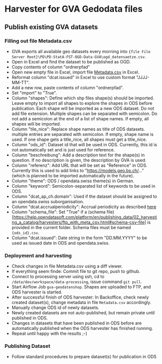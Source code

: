 # Harvester for GVA Gedodata files

## Publish existing GVA datasets
### Filling out file Metadata.csv
- GVA exports all available geo datasets every morning into `{file File Server Root}\PD\PD-StatA-FST-OGD-Data-GVA\ogd_datensaetze.csv`.
- Open in Excel and find the dataset to be published as OGD.
- Copy contents of column "ordnerpfad"
- Open new empty file in Excel, import file [Metadata.csv](./Metadata.csv) in Excel.
- Reformat column "dcat.issued" in Excel to use custom format "JJJJ-MM-TT". 
- Add a new row, paste contents of column "ordnerpfad". 
- Set "import" to "True". 
- Column "shapes": Define which shp files shape(s) should be imported. Leave empty to import all shapes to explore the shapes in ODS before publication. Each shape will be imported as a new ODS dataset. Do not add file extension. Multiple shapes can be separated with semicolon. Do not add a semicolon at the end of a list of shape names. If empty, all shapes will be imported. 
- Column "tile_nice": Replace shape names as title of ODS datasets. multiple entries are separated with semicolon. If empty, shape name is used. If one shape gets a title_nice, all shapes must get a title_nice. 
- Column "ods_id": Dataset id that will be used in ODS. Currently, this id is not automatically set and is just used for reference. 
- Column "beschreibung": Add a description text for the shape(s) in question. If no description is given, the description by GVA is used. 
- Column "referenz": Add URL that will be set as "Reference" in ODS. Currently this is used to add links to "https://models.geo.bs.ch/..." (which is planned to be imported automatically in the future). 
- Column "theme": ODS / opendata.swiss theme(s) in German. 
- Column "keyword": Semicolon-separated list of keywords to be used in ODS.
- Column "dcat_ap_ch.domain": Used if the dataset should be assigned to an opendata.swiss suborganisation. 
- Column "dcat.accrualperiodicity": Accrual periodicity as described [here](https://handbook.opendata.swiss/de/content/glossar/bibliothek/dcat-ap-ch.html?highlight=accrual)
- Column "schema_file": Set "True" if a (schema file)[https://help.opendatasoft.com/platform/en/publishing_data/02_harvesting_a_catalog/harvesters/ftp_with_meta_csv.html#schema-csv-file] is provided in the current folder. Schema files must be named `{ods_id}.csv`. 
- Column "dcat.issued": Date string in the form "DD.MM.YYYY" to be used as issued date in ODS and opendata.swiss. 
  
### Deployment and harvesting
- Check changes in file Metadata.csv using a diff viewer.
- If everything seem finde: Commit file to git repo, push to github. 
- Connect to processing server using ssh, cd to `/data/dev/workspace/data-processing`, issue command `git pull`.
- Start Airflow Job `gva-geodatenshop`. Shapes are uploaded to FTP, and ODS harvester is started.
- After successful finish of ODS harvester: In Backoffice, check newly created dataset(s), change metadata in file `Metadata.csv` accordingly.
- Manually change ODS id of newly datasets. 
- Newly created datasets are not auto-published, but remain private until published in ODS. 
- Changes in datasets that have been published in ODS before are automatically published when the ODS harvester has finished running.
- Repeat until happy with the results ;-)

### Publishing Dataset
- Follow standard procedures to prepare dataset(s) for publication in ODS

